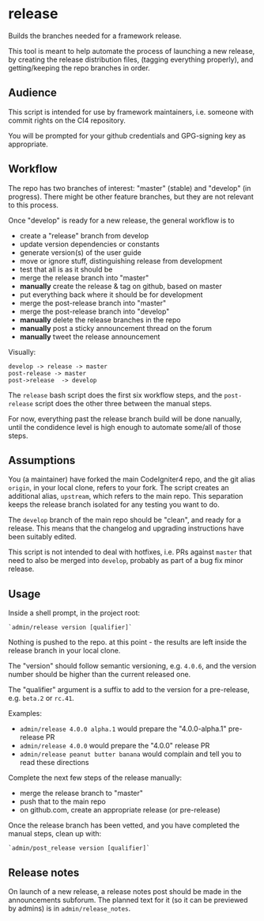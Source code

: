 # release

Builds the branches needed for a framework release.

This tool is meant to help automate the process of
launching a new release, by creating the release
distribution files, (tagging everything properly), 
and getting/keeping the repo branches in order.

## Audience

This script is intended for use by framework maintainers,
i.e. someone with commit rights on the CI4 repository.

You will be prompted for your github credentials and
GPG-signing key as appropriate.

## Workflow

The repo has two branches of interest: "master" (stable) and "develop" (in progress).
There might be other feature branches, but they are not relevant to this process.

Once "develop" is ready for a new release, the general workflow is to

- create a "release" branch from develop
- update version dependencies or constants
- generate version(s) of the user guide
- move or ignore stuff, distinguishing release from development
- test that all is as it should be
- merge the release branch into "master"
- **manually** create the release & tag on github, based on master
- put everything back where it should be for development
- merge the post-release branch into "master"
- merge the post-release branch into "develop"
- **manually** delete the release branches in the repo
- **manually** post a sticky announcement thread on the forum
- **manually** tweet the release announcement

Visually:

    develop -> release -> master
    post-release -> master
    post->release  -> develop

The `release` bash script does the first six workflow steps,
and the `post-release` script does the other three between
the manual steps.

For now, everything past the release branch build will be done
nanually, until the condidence level is high enough to
automate some/all of those steps.

## Assumptions

You (a maintainer) have forked the main CodeIgniter4 repo,
and the git alias `origin`, in your local clone, refers to your fork. 
The script creates an additional alias, `upstream`, which refers to the 
main repo. This separation keeps the release branch isolated
for any testing you want to do.

The `develop` branch of the main repo should be "clean", and ready for
a release. This means that the changelog and upgrading instructions
have been suitably edited.

This script is not intended to deal with hotfixes, i.e. PRs against
`master` that need to also be merged into `develop`, probably
as part of a bug fix minor release.

## Usage

Inside a shell prompt, in the project root:

    `admin/release version [qualifier]`

Nothing is pushed to the repo. at this point -
the results are left inside
the release branch in your local clone.

The "version" should follow semantic versioning, e.g. `4.0.6`, and the
version number should be higher than the current released one.

The "qualifier" argument is a suffix to add to the version
for a pre-release, e.g. `beta.2` or `rc.41`.

Examples:
- `admin/release 4.0.0 alpha.1` would prepare the "4.0.0-alpha.1" pre-release PR
- `admin/release 4.0.0` would prepare the "4.0.0" release PR
- `admin/release peanut butter banana` would complain and tell you to read these directions

Complete the next few steps of the release manually:
- merge the release branch to "master"
- push that to the main repo
- on github.com, create an appropriate release (or pre-release)

Once the release branch has been vetted, and you have
completed the manual steps, clean up with:

    `admin/post_release version [qualifier]`

## Release notes

On launch of a new release, a release notes post should be made in the
announcements subforum. The planned text for it (so it can be previewed
by admins) is in `admin/release_notes`.
